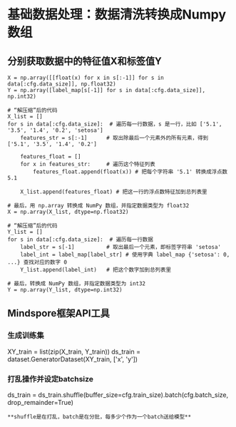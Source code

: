
# 基础数据处理：数据清洗转换成Numpy数组
## 分别获取数据中的特征值X和标签值Y
```
X = np.array([[float(x) for x in s[:-1]] for s in data[:cfg.data_size]], np.float32)
Y = np.array([label_map[s[-1]] for s in data[:cfg.data_size]], np.int32)
```
```
# “解压缩”后的代码
X_list = []
for s in data[:cfg.data_size]:  # 遍历每一行数据，s 是一行，比如 ['5.1', '3.5', '1.4', '0.2', 'setosa']
    features_str = s[:-1]      # 取出除最后一个元素外的所有元素，得到 ['5.1', '3.5', '1.4', '0.2']
    
    features_float = []
    for x in features_str:     # 遍历这个特征列表
        features_float.append(float(x)) # 把每个字符串 '5.1' 转换成浮点数 5.1
    
    X_list.append(features_float) # 把这一行的浮点数特征加到总列表里

# 最后，用 np.array 转换成 NumPy 数组，并指定数据类型为 float32
X = np.array(X_list, dtype=np.float32)
```


```
# “解压缩”后的代码
Y_list = []
for s in data[:cfg.data_size]:  # 遍历每一行数据
    label_str = s[-1]          # 取出最后一个元素，即标签字符串 'setosa'
    label_int = label_map[label_str] # 使用字典 label_map {'setosa': 0, ...} 查找对应的数字 0
    Y_list.append(label_int)   # 把这个数字加到总列表里

# 最后，转换成 NumPy 数组，并指定数据类型为 int32
Y = np.array(Y_list, dtype=np.int32)
```


## Mindspore框架API工具
### 生成训练集
XY_train = list(zip(X_train, Y_train))
ds_train = dataset.GeneratorDataset(XY_train, ['x', 'y'])
### 打乱操作并设定batchsize
ds_train = ds_train.shuffle(buffer_size=cfg.train_size).batch(cfg.batch_size, drop_remainder=True)
```
**shuffle是在打乱，batch是在分批，每多少个作为一个batch送给模型**